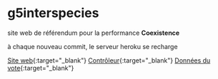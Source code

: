 # g5interspecies

site web de référendum pour la performance **Coexistence**

à chaque nouveau commit, le serveur heroku se recharge

[Site web](http://g5interspecies.herokuapp.com/){:target="_blank"}
[Contrôleur](http://g5interspecies.herokuapp.com/controller.html){:target="_blank"}
[Données du vote](http://g5interspecies.herokuapp.com/data/votes.json){:target="_blank"}

